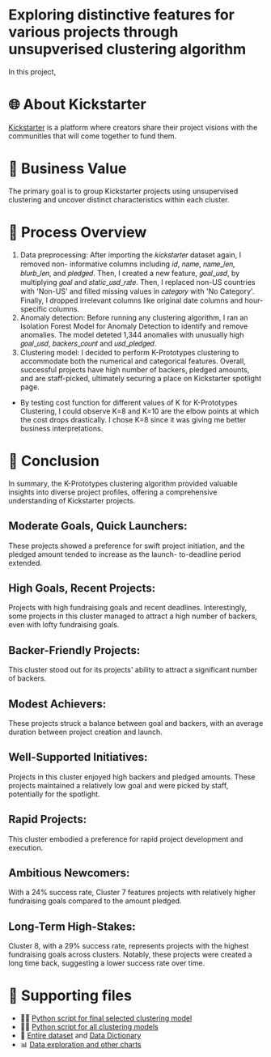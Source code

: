 # Exploring distinctive features for various projects through unsupverised clustering algorithm
In this project, 

# 🌐 About Kickstarter
[Kickstarter](https://www.kickstarter.com) is a platform where creators share their project visions with the communities that will come together to fund them.

# 💼 Business Value
The primary goal is to group Kickstarter projects using unsupervised clustering and uncover distinct characteristics within each cluster.

# 🔄 Process Overview
1. Data preprocessing: After importing the 𝑘𝑖𝑐𝑘𝑠𝑡𝑎𝑟𝑡𝑒𝑟 dataset again, I removed non- informative columns including 𝑖𝑑, 𝑛𝑎𝑚𝑒, 𝑛𝑎𝑚𝑒_𝑙𝑒𝑛, 𝑏𝑙𝑢𝑟𝑏_𝑙𝑒𝑛, and 𝑝𝑙𝑒𝑑𝑔𝑒𝑑. Then, I created a new feature, 𝑔𝑜𝑎𝑙_𝑢𝑠𝑑, by multiplying 𝑔𝑜𝑎𝑙 and 𝑠𝑡𝑎𝑡𝑖𝑐_𝑢𝑠𝑑_𝑟𝑎𝑡𝑒. Then, I replaced non-US countries with 'Non-US' and filled missing values in 𝑐𝑎𝑡𝑒𝑔𝑜𝑟𝑦 with 'No Category'. Finally, I dropped irrelevant columns like original date columns and hour- specific columns.
2. Anomaly detection: Before running any clustering algorithm, I ran an Isolation Forest Model for Anomaly Detection to identify and remove anomalies. The model deteted 1,344 anomalies with unusually high 𝑔𝑜𝑎𝑙_𝑢𝑠𝑑, 𝑏𝑎𝑐𝑘𝑒𝑟𝑠_𝑐𝑜𝑢𝑛𝑡 and 𝑢𝑠𝑑_𝑝𝑙𝑒𝑑𝑔𝑒𝑑.
3. Clustering model: I decided to perform K-Prototypes clustering to accommodate both the numerical and categorical features. Overall, successful projects have high number of backers, pledged amounts, and are staff-picked, ultimately securing a place on Kickstarter spotlight page.
- By testing cost function for different values of K for K-Prototypes Clustering, I could observe K=8 and K=10 are the elbow points at which the cost drops drastically. I chose K=8 since it was giving me better business interpretations.

# 🎉 Conclusion
In summary, the K-Prototypes clustering algorithm provided valuable insights into diverse project profiles, offering a comprehensive understanding of Kickstarter projects.
## Moderate Goals, Quick Launchers: 
These projects showed a preference for swift project initiation, and the pledged amount tended to increase as the launch- to-deadline period extended.
## High Goals, Recent Projects: 
Projects with high fundraising goals and recent deadlines. Interestingly, some projects in this cluster managed to attract a high number of backers, even with lofty fundraising goals.
## Backer-Friendly Projects: 
This cluster stood out for its projects' ability to attract a significant number of backers.
## Modest Achievers: 
These projects struck a balance between goal and backers, with an average duration between project creation and launch.
## Well-Supported Initiatives: 
Projects in this cluster enjoyed high backers and pledged amounts. These projects maintained a relatively low goal and were picked by staff, potentially for the spotlight.
## Rapid Projects: 
This cluster embodied a preference for rapid project development and execution.
## Ambitious Newcomers: 
With a 24% success rate, Cluster 7 features projects with relatively higher fundraising goals compared to the amount pledged.
## Long-Term High-Stakes: 
Cluster 8, with a 29% success rate, represents projects with the highest fundraising goals across clusters. Notably, these projects were created a long time back, suggesting a lower success rate over time.

# 🔗 Supporting files
- 👩‍💻 [Python script for final selected clustering model]()
- 👩‍💻 [Python script for all clustering models]()
- 📁 [Entire dataset](kickstarter.xlsx) and [Data Dictionary](kickstarter-test-dataset.xlsx)
- 📊 [Data exploration and other charts](Images)

